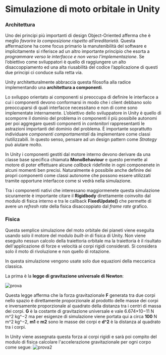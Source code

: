 # Simulazione di moto orbitale in Unity

### Architettura
Uno dei principi più importanti di design Object-Oriented afferma che è meglio _favorire la composizione rispetto all’ereditarietà_. Questa affermazione ha come focus primario la manutenibilità del software e implicitamente si riferisce ad un altro importante principio che esorta a _programmare verso le interfacce e non verso l’implementazione_. Se l’obiettivo come sviluppatori è quello di raggiungere un alto disaccoppiamento ed una alta riusabilità del codice l’applicazione di questi due principi ci conduce sulla retta via.

Unity architetturalmente abbraccia questa filosofia alla radice implementando una **architettura a componenti**.

Lo sviluppo orientato ai componenti si preoccupa di definire le interfacce a cui i componenti devono conformarsi in modo che i client debbano solo preoccuparsi di quali interfacce necessitano e non di come sono implementate internamente. L’obiettivo dello sviluppatore in Unity è quello di scomporre il dominio del problema in componenti il più possibile autonomi per poi aggregare questi componenti in _contenitori_ rappresentanti le astrazioni importanti del dominio del problema. È importante soprattutto individuare _componenti comportamentali_ da implementare come classi riutilizzabili. In questo senso, pensare ad un design pattern come _Strategy_ può aiutare molto.

In Unity i componenti gestiti dal motore interno devono derivare da una classe base specifica chiamata **MonoBehaviour** e questo permette al motore di poter effettuare alcune _callback_ ridefinite in ogni componenete in alcuni momenti ben precisi. Naturalmente è possibile anche definire dei propri componenti come classi autonome che possono essere utilizzati tramite opportune interfacce come si vedrà nella simulazione.

Tra i componenti nativi che interessano maggiormenete questa simulazione sicuramente è importante citare il **Rigidbody** direttamente coinvolto dal modulo di fisica interno e tra le callback **FixedUpdate()** che permette di avere un _refresh rate_ della fisica disaccoppiato dal _frame rate_ grafico.

### Fisica

Questa semplice simulazione del moto orbitale dei pianeti viene eseguita usando solo il motore del modulo _built-in_ di fisica di Unity. Non viene eseguito nessun calcolo della traiettoria orbitale ma la traiettoria è il risultato dell'applicazione di forze e velocità ai corpi rigidi considerati. Si considera solo il moto di rivoluzione e non quello di rotazione.

In questa simulazione vengono usate solo due equazioni della meccanica classica.

La prima è la **legge di gravitazione universale di Newton**:

![prova](https://www.dropbox.com/s/hpzy51cnavziyld/f1.jpg)

Questa legge afferma che la forza gravitazionale **F** generata tra due corpi nello spazio è direttamente proporzionale al prodotto delle masse dei corpi e inversamente proporzionale al quadrato della distanza tra i centri di massa dei corpi. **G** è la costante di gravitazione universale e vale 6.674×10−11 N m^2 kg^−2 ma per esigenze di simulazione viene portata qui a circa **100** N m^2 kg^−2, **m1** e **m2** sono le masse dei corpi e **d^2** è la distanza al quadrato tra i corpi.

In Unity viene assegnata questa forza ai corpi rigidi e sarà poi compito del modulo di fisica calcolare l'accelerazione gravitazionale per ogni corpo come segue:
![prova2](https://www.dropbox.com/s/n3ktsmyyazexm2h/f2.jpg?dl=1)














